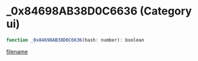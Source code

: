 # _0x84698AB38D0C6636 (Category ui)

```js
function _0x84698AB38D0C6636(hash: number): boolean
```

[filename](_0x84698AB38D0C6636_m.md ':include')